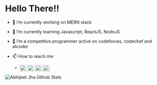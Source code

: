 # Hello There!! 

- 🔭 I’m currently working on MERN stack
- 🌱 I’m currently learning Javascript, ReactJS, NodeJS
- 👯 I’m a competitive programmer active on codeforces, codechef and atcoder

- 📫 How to reach me: 

    -   <a href="https://www.linkedin.com/in/abhijeet-jha-04b037b2/">
        <img align="left" alt="Abhijeet's Linkdein profile" width="22px" src="https://cdn.jsdelivr.net/npm/simple-icons@v3/icons/linkedin.svg" />
        </a>
        <a href="https://github.com/abhijeetk698">
        <img align="left" alt="Abhijeet's Github profile" width="22px" src="https://cdn.jsdelivr.net/npm/simple-icons@v3/icons/github.svg" />
        </a>
        <a href="https://www.codechef.com/users/abhijeet_kr">
        <img align="left" alt="Abhijeet's Codechef profile" width="22px" src="https://cdn.jsdelivr.net/npm/simple-icons@v3/icons/codechef.svg" />
        </a>
        <a href="http://codeforces.com/profile/abhijeet_kr">
        <img align="left" alt="Abhijeet's Codeforces profile" width="22px" src="https://cdn.jsdelivr.net/npm/simple-icons@v3/icons/codeforces.svg" />
        </a>
       
![Abhijeet Jha Github Stats](https://github-readme-stats.vercel.app/api?username=abhijeetk698&show_icons=true_color=fff&icon_color=79ff97&text_color=9f9f9f&bg_color=151515)
